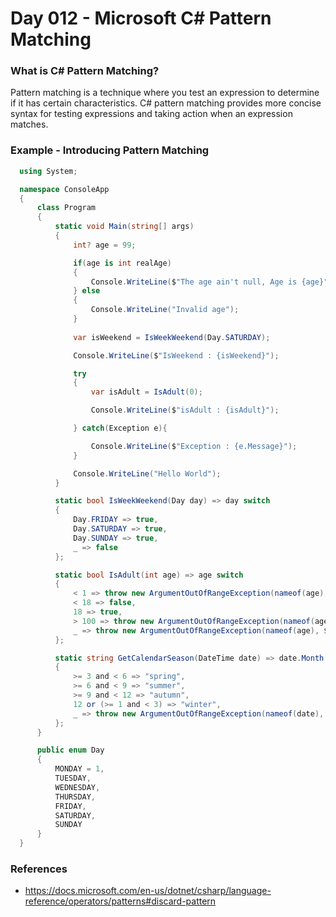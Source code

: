   # Day 012 - Microsoft C# Pattern Matching

  ### What is C# Pattern Matching?
  Pattern matching is a technique where you test an expression to determine if it has certain characteristics. C# pattern matching provides more concise syntax for testing expressions and taking action when an expression matches.

  ### Example - Introducing Pattern Matching
  ```c#
    using System;

    namespace ConsoleApp
    {
        class Program
        {
            static void Main(string[] args)
            {
                int? age = 99;

                if(age is int realAge)
                {
                    Console.WriteLine($"The age ain't null, Age is {age}");
                } else
                {
                    Console.WriteLine("Invalid age");
                }
                
                var isWeekend = IsWeekWeekend(Day.SATURDAY);

                Console.WriteLine($"IsWeekend : {isWeekend}");

                try
                {
                    var isAdult = IsAdult(0);

                    Console.WriteLine($"isAdult : {isAdult}");

                } catch(Exception e){

                    Console.WriteLine($"Exception : {e.Message}");
                }

                Console.WriteLine("Hello World");
            }

            static bool IsWeekWeekend(Day day) => day switch
            {
                Day.FRIDAY => true,
                Day.SATURDAY => true,
                Day.SUNDAY => true,
                _ => false
            };

            static bool IsAdult(int age) => age switch
            {
                < 1 => throw new ArgumentOutOfRangeException(nameof(age), $"What the hell are you trying to do now?"),
                < 18 => false,
                18 => true,
                > 100 => throw new ArgumentOutOfRangeException(nameof(age), $"You ain't normal!!!"),
                _ => throw new ArgumentOutOfRangeException(nameof(age), $"I give up"),
            };

            static string GetCalendarSeason(DateTime date) => date.Month switch
            {
                >= 3 and < 6 => "spring",
                >= 6 and < 9 => "summer",
                >= 9 and < 12 => "autumn",
                12 or (>= 1 and < 3) => "winter",
                _ => throw new ArgumentOutOfRangeException(nameof(date), $"Date with unexpected month: {date.Month}."),
            };
        }

        public enum Day
        {
            MONDAY = 1,
            TUESDAY,
            WEDNESDAY,
            THURSDAY,
            FRIDAY,
            SATURDAY,
            SUNDAY
        }
    }
  ```
  ### References
  * https://docs.microsoft.com/en-us/dotnet/csharp/language-reference/operators/patterns#discard-pattern